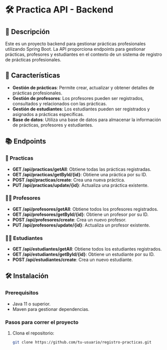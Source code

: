 # 🛠️ Practica API - Backend

## 📜 Descripción

Este es un proyecto backend para gestionar prácticas profesionales utilizando Spring Boot. La API proporciona endpoints para gestionar prácticas, profesores y estudiantes en el contexto de un sistema de registro de prácticas profesionales.

## 🚀 Características

- **Gestión de prácticas**: Permite crear, actualizar y obtener detalles de prácticas profesionales.
- **Gestión de profesores**: Los profesores pueden ser registrados, consultados y relacionados con las prácticas.
- **Gestión de estudiantes**: Los estudiantes pueden ser registrados y asignados a prácticas específicas.
- **Base de datos**: Utiliza una base de datos para almacenar la información de prácticas, profesores y estudiantes.

## 📚 Endpoints

### 📝 Practicas

- **GET /api/practicas/getAll**: Obtiene todas las prácticas registradas.
- **GET /api/practicas/getById/{id}**: Obtiene una práctica por su ID.
- **POST /api/practicas/create**: Crea una nueva práctica.
- **PUT /api/practicas/update/{id}**: Actualiza una práctica existente.

### 👨‍🏫 Profesores

- **GET /api/profesores/getAll**: Obtiene todos los profesores registrados.
- **GET /api/profesores/getById/{id}**: Obtiene un profesor por su ID.
- **POST /api/profesores/create**: Crea un nuevo profesor.
- **PUT /api/profesores/update/{id}**: Actualiza un profesor existente.

### 👩‍🎓 Estudiantes

- **GET /api/estudiantes/getAll**: Obtiene todos los estudiantes registrados.
- **GET /api/estudiantes/getById/{id}**: Obtiene un estudiante por su ID.
- **POST /api/estudiantes/create**: Crea un nuevo estudiante.

## 🛠️ Instalación

### Prerequisitos

- Java 11 o superior.
- Maven para gestionar dependencias.

### Pasos para correr el proyecto

1. Clona el repositorio:

   ```bash
   git clone https://github.com/tu-usuario/registro-practicas.git
